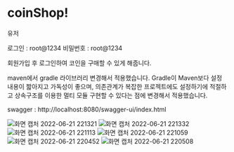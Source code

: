 # coinShop!


유저

로그인 : root@1234
비밀번호 : root@1234

회원가입 후 로그인하여 코인을 구매할 수 있게 해줍니다.

maven에서 gradle 라이브러리 변경해서 적용했습니다.
Gradle이 Maven보다 설정 내용이 짧아지고 가독성이 좋으며, 의존관계가 복잡한 프로젝트에도 설정하기에 적절하고 상속구조를 이용한 멀티 모듈 구현할 수 있다는 점에 변경해서 적용했습니다.

swagger : http://localhost:8080/swagger-ui/index.html


![화면 캡처 2022-06-21 221321](https://user-images.githubusercontent.com/72008368/174814259-39752797-33ed-4854-ad33-17ee34e55263.png)
![화면 캡처 2022-06-21 221332](https://user-images.githubusercontent.com/72008368/174814280-118d93c7-6b02-47e1-b4df-2f5b2ce0db1e.png)
![화면 캡처 2022-06-21 221113](https://user-images.githubusercontent.com/72008368/174814339-1de5c80f-055e-4ff5-b6de-941be298ad27.png)
![화면 캡처 2022-06-21 221059](https://user-images.githubusercontent.com/72008368/174814387-a048b54f-cd1e-4eac-a004-89d06b5a098c.png)
![화면 캡처 2022-06-21 220452](https://user-images.githubusercontent.com/72008368/174814470-7802584b-79fa-4be8-a4cd-95e5a26d74bc.png)
![화면 캡처 2022-06-21 220508](https://user-images.githubusercontent.com/72008368/174814505-dfef88cd-397a-4182-b1e7-862dc2220d34.png)
